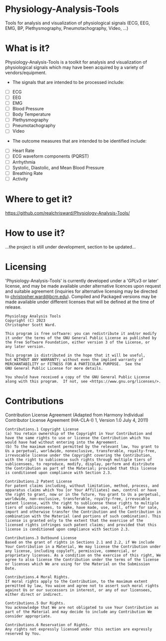 # Physiology-Analysis-Tools
Tools for analysis and visualization of physiological signals (ECG, EEG, EMG, BP, Plethysmography, Pneumotachography, Video, ...)

# What is it?
Physiology-Analysis-Tools is a toolkit for analysis and visualization of physiological signals which may have been acquired by a variety of vendors/equipment. 
 * The signals that are intended to be processed include:
 - [ ] ECG
 - [ ] EEG
 - [ ] EMG
 - [ ] Blood Pressure
 - [ ] Body Temperature
 - [ ] Plethysmography
 - [ ] Pneumotachography
 - [ ] Video
 * The outcome measures that are intended to be identified include:
 - [ ] Heart Rate
 - [ ] ECG waveform components (PQRST)
 - [ ] Arrhythmia
 - [ ] Systolic, Diastolic, and Mean Blood Pressure
 - [ ] Breathing Rate
 - [ ] Activity

# Where to get it?
https://github.com/realchrisward/Physiology-Analysis-Tools/

# How to use it?
...the project is still under development, section to be updated...

# Licensing
'Physiology-Analysis-Tools' is currently developed under a 'GPLv3 or later' license, and may be made available under alternative licences upon request and suitable agreement (inquiries for alternative licensing may be directed to christopher.ward@bcm.edu). Compiled and Packaged versions may be made available under different licenses that will be defined at the time of release. 

    Physiology Analysis Tools
    Copyright (C) 2023  
    Christopher Scott Ward.

    This program is free software: you can redistribute it and/or modify
    it under the terms of the GNU General Public License as published by
    the Free Software Foundation, either version 3 of the License, or
    any later version.

    This program is distributed in the hope that it will be useful,
    but WITHOUT ANY WARRANTY; without even the implied warranty of
    MERCHANTABILITY or FITNESS FOR A PARTICULAR PURPOSE.  See the
    GNU General Public License for more details.

    You should have received a copy of the GNU General Public License
    along with this program.  If not, see <https://www.gnu.org/licenses/>.

# Contributions
Contribution License Agreement (Adapted from Harmony Individual Contributor License Agreement (HA-CLA-I) 1, Version 1.0 July 4, 2011)
    
    Contributions.1 Copyright License
    (a) You retain ownership of the Copyright in Your Contribution and have the same rights to use or license the Contribution which You would have had without entering into the Agreement.
    (b) To the maximum extent permitted by the relevant law, You grant to Us a perpetual, worldwide, nonexclusive, transferable, royalty-free, irrevocable license under the Copyright covering the Contribution, with the right to sublicense such rights through multiple tiers of sublicensees, to reproduce, modify, display, perform and distribute the Contribution as part of the Material; provided that this license is conditioned upon compliance with Section 2.3.
    
    Contributions.2 Patent License
    For patent claims including, without limitation, method, process, and apparatus claims which You [or Your Affiliates] own, control or have the right to grant, now or in the future, You grant to Us a perpetual, worldwide, non-exclusive, transferable, royalty-free, irrevocable patent license, with the right to sublicense these rights to multiple tiers of sublicensees, to make, have made, use, sell, offer for sale, import and otherwise transfer the Contribution and the Contribution in combination with the Material (and portions of such combination). This license is granted only to the extent that the exercise of the licensed rights infringes such patent claims; and provided that this license is conditioned upon compliance with Section 2.3.
    
    Contributions.3 Outbound License
    Based on the grant of rights in Sections 2.1 and 2.2, if We include Your Contribution in a Material, We may license the Contribution under any license, including copyleft, permissive, commercial, or proprietary licenses. As a condition on the exercise of this right, We agree to also license the Contribution under the terms of the license or licenses which We are using for the Material on the Submission Date.
    
    Contributions.4 Moral Rights. 
    If moral rights apply to the Contribution, to the maximum extent permitted by law, You waive and agree not to assert such moral rights against Us or our successors in interest, or any of our licensees, either direct or indirect.
    
    Contributions.5 Our Rights. 
    You acknowledge that We are not obligated to use Your Contribution as part of the Material and may decide to include any Contribution We consider appropriate.
    
    Contributions.6 Reservation of Rights. 
    Any rights not expressly licensed under this section are expressly reserved by You.

